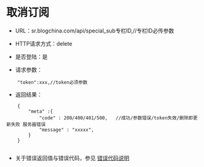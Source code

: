 # 取消订阅

- URL：sr.blogchina.com/api/special_sub专栏ID,//专栏ID必传参数

- HTTP请求方式：delete

- 是否登陆：是

- 请求参数：

``` 
    "token":xxx,//token必须参数 
``` 

- 返回结果：

```
    {
        "meta" :{
            "code" : 200/400/401/500,	//成功/参数错误/token失效/删除即更新失败 服务器错误
            "message" : "xxxxx",
        } 
    }


```

- 关于错误返回值与错误代码，参见 [错误代码说明](../README.md)